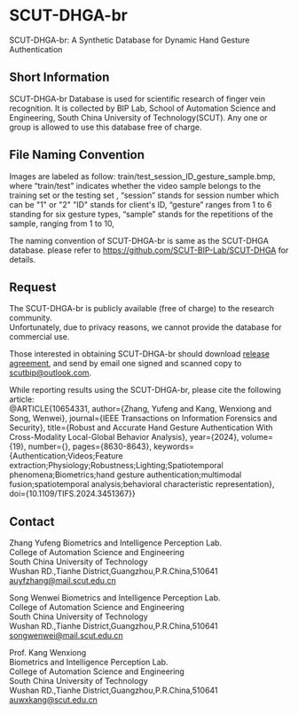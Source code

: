 # SCUT-DHGA-br
SCUT-DHGA-br: A Synthetic Database for Dynamic Hand Gesture Authentication

## Short Information
SCUT-DHGA-br Database is used for scientific research of finger vein recognition. It is collected by BIP Lab, School of Automation Science and Engineering, South China University of Technology(SCUT). Any one or group is allowed to use this database free of charge.

## File Naming Convention
Images are labeled as follow: train/test_session_ID_gesture_sample.bmp,  
where “train/test” indicates whether the video sample belongs to the training set or the testing set ,
“session” stands for session number which can be "1" or "2"
"ID" stands for client's ID, 
“gesture” ranges from 1 to 6 standing for six gesture types,
“sample” stands for the repetitions of the sample, ranging from 1 to 10, 

The naming convention of SCUT-DHGA-br is same as the SCUT-DHGA database. please refer to https://github.com/SCUT-BIP-Lab/SCUT-DHGA for details.

## Request
The SCUT-DHGA-br is publicly available (free of charge) to the research community.  
Unfortunately, due to privacy reasons, we cannot provide the database for commercial use.

Those interested in obtaining SCUT-DHGA-br should download [release agreement](https://github.com/SCUT-BIP-Lab/SCUT-DHGA-br/blob/main/SCUT-DHGA-br%20Database%20Release%20Agreement.pdf), and send by email one signed and scanned copy to scutbip@outlook.com.

While reporting results using the SCUT-DHGA-br, please cite the following article:  
@ARTICLE{10654331,
  author={Zhang, Yufeng and Kang, Wenxiong and Song, Wenwei},
  journal={IEEE Transactions on Information Forensics and Security}, 
  title={Robust and Accurate Hand Gesture Authentication With Cross-Modality Local-Global Behavior Analysis}, 
  year={2024},
  volume={19},
  number={},
  pages={8630-8643},
  keywords={Authentication;Videos;Feature extraction;Physiology;Robustness;Lighting;Spatiotemporal phenomena;Biometrics;hand gesture authentication;multimodal fusion;spatiotemporal analysis;behavioral characteristic representation},
  doi={10.1109/TIFS.2024.3451367}}


## Contact
Zhang Yufeng
Biometrics and Intelligence Perception Lab.  
College of Automation Science and Engineering  
South China University of Technology  
Wushan RD.,Tianhe District,Guangzhou,P.R.China,510641  
auyfzhang@mail.scut.edu.cn  

Song Wenwei
Biometrics and Intelligence Perception Lab.  
College of Automation Science and Engineering  
South China University of Technology  
Wushan RD.,Tianhe District,Guangzhou,P.R.China,510641  
songwenwei@mail.scut.edu.cn

Prof. Kang Wenxiong  
Biometrics and Intelligence Perception Lab.  
College of Automation Science and Engineering  
South China University of Technology  
Wushan RD.,Tianhe District,Guangzhou,P.R.China,510641  
auwxkang@scut.edu.cn
